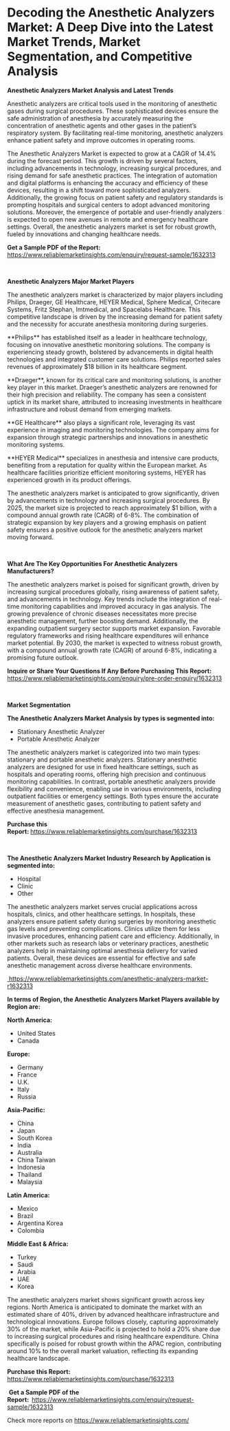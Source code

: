 <p><h1>Decoding the Anesthetic Analyzers Market: A Deep Dive into the Latest Market Trends, Market Segmentation, and Competitive Analysis</h1></p><p><strong>Anesthetic Analyzers Market Analysis and Latest Trends</strong></p>
<p><p>Anesthetic analyzers are critical tools used in the monitoring of anesthetic gases during surgical procedures. These sophisticated devices ensure the safe administration of anesthesia by accurately measuring the concentration of anesthetic agents and other gases in the patient’s respiratory system. By facilitating real-time monitoring, anesthetic analyzers enhance patient safety and improve outcomes in operating rooms.</p><p>The Anesthetic Analyzers Market is expected to grow at a CAGR of 14.4% during the forecast period. This growth is driven by several factors, including advancements in technology, increasing surgical procedures, and rising demand for safe anesthetic practices. The integration of automation and digital platforms is enhancing the accuracy and efficiency of these devices, resulting in a shift toward more sophisticated analyzers. Additionally, the growing focus on patient safety and regulatory standards is prompting hospitals and surgical centers to adopt advanced monitoring solutions. Moreover, the emergence of portable and user-friendly analyzers is expected to open new avenues in remote and emergency healthcare settings. Overall, the anesthetic analyzers market is set for robust growth, fueled by innovations and changing healthcare needs.</p></p>
<p><strong>Get a Sample PDF of the Report:&nbsp;</strong> <a href="https://www.reliablemarketinsights.com/enquiry/request-sample/1632313?utm_campaign=3167&utm_medium=2&utm_source=Github&utm_content=ia&utm_term=29032025&utm_id=anesthetic-analyzers">https://www.reliablemarketinsights.com/enquiry/request-sample/1632313</a></p>
<p>&nbsp;</p>
<p><strong>Anesthetic Analyzers Major Market Players</strong></p>
<p><p>The anesthetic analyzers market is characterized by major players including Philips, Draeger, GE Healthcare, HEYER Medical, Sphere Medical, Critecare Systems, Fritz Stephan, Imtmedical, and Spacelabs Healthcare. This competitive landscape is driven by the increasing demand for patient safety and the necessity for accurate anesthesia monitoring during surgeries.</p><p>**Philips** has established itself as a leader in healthcare technology, focusing on innovative anesthetic monitoring solutions. The company is experiencing steady growth, bolstered by advancements in digital health technologies and integrated customer care solutions. Philips reported sales revenues of approximately $18 billion in its healthcare segment.</p><p>**Draeger**, known for its critical care and monitoring solutions, is another key player in this market. Draeger’s anesthetic analyzers are renowned for their high precision and reliability. The company has seen a consistent uptick in its market share, attributed to increasing investments in healthcare infrastructure and robust demand from emerging markets.</p><p>**GE Healthcare** also plays a significant role, leveraging its vast experience in imaging and monitoring technologies. The company aims for expansion through strategic partnerships and innovations in anesthetic monitoring systems.</p><p>**HEYER Medical** specializes in anesthesia and intensive care products, benefiting from a reputation for quality within the European market. As healthcare facilities prioritize efficient monitoring systems, HEYER has experienced growth in its product offerings.</p><p>The anesthetic analyzers market is anticipated to grow significantly, driven by advancements in technology and increasing surgical procedures. By 2025, the market size is projected to reach approximately $1 billion, with a compound annual growth rate (CAGR) of 6-8%. The combination of strategic expansion by key players and a growing emphasis on patient safety ensures a positive outlook for the anesthetic analyzers market moving forward.</p></p>
<p>&nbsp;</p>
<p><strong>What Are The Key Opportunities For Anesthetic Analyzers Manufacturers?</strong></p>
<p><p>The anesthetic analyzers market is poised for significant growth, driven by increasing surgical procedures globally, rising awareness of patient safety, and advancements in technology. Key trends include the integration of real-time monitoring capabilities and improved accuracy in gas analysis. The growing prevalence of chronic diseases necessitates more precise anesthetic management, further boosting demand. Additionally, the expanding outpatient surgery sector supports market expansion. Favorable regulatory frameworks and rising healthcare expenditures will enhance market potential. By 2030, the market is expected to witness robust growth, with a compound annual growth rate (CAGR) of around 6-8%, indicating a promising future outlook.</p></p>
<p><strong>Inquire or Share Your Questions If Any Before Purchasing This Report:</strong> <a href="https://www.reliablemarketinsights.com/enquiry/pre-order-enquiry/1632313?utm_campaign=3167&utm_medium=2&utm_source=Github&utm_content=ia&utm_term=29032025&utm_id=anesthetic-analyzers">https://www.reliablemarketinsights.com/enquiry/pre-order-enquiry/1632313</a></p>
<p>&nbsp;</p>
<p><strong>Market Segmentation</strong></p>
<p><strong>The Anesthetic Analyzers Market Analysis by types is segmented into:</strong></p>
<p><ul><li>Stationary Anesthetic Analyzer</li><li>Portable Anesthetic Analyzer</li></ul></p>
<p><p>The anesthetic analyzers market is categorized into two main types: stationary and portable anesthetic analyzers. Stationary anesthetic analyzers are designed for use in fixed healthcare settings, such as hospitals and operating rooms, offering high precision and continuous monitoring capabilities. In contrast, portable anesthetic analyzers provide flexibility and convenience, enabling use in various environments, including outpatient facilities or emergency settings. Both types ensure the accurate measurement of anesthetic gases, contributing to patient safety and effective anesthesia management.</p></p>
<p><strong>Purchase this Report:&nbsp;</strong><a href="https://www.reliablemarketinsights.com/purchase/1632313?utm_campaign=3167&utm_medium=2&utm_source=Github&utm_content=ia&utm_term=29032025&utm_id=anesthetic-analyzers">https://www.reliablemarketinsights.com/purchase/1632313</a></p>
<p>&nbsp;</p>
<p><strong>The Anesthetic Analyzers Market Industry Research by Application is segmented into:</strong></p>
<p><ul><li>Hospital</li><li>Clinic</li><li>Other</li></ul></p>
<p><p>The anesthetic analyzers market serves crucial applications across hospitals, clinics, and other healthcare settings. In hospitals, these analyzers ensure patient safety during surgeries by monitoring anesthetic gas levels and preventing complications. Clinics utilize them for less invasive procedures, enhancing patient care and efficiency. Additionally, in other markets such as research labs or veterinary practices, anesthetic analyzers help in maintaining optimal anesthesia delivery for varied patients. Overall, these devices are essential for effective and safe anesthetic management across diverse healthcare environments.</p></p>
<p><a href="https://www.reliablemarketinsights.com/anesthetic-analyzers-market-r1632313?utm_campaign=3167&utm_medium=2&utm_source=Github&utm_content=ia&utm_term=29032025&utm_id=anesthetic-analyzers">&nbsp;https://www.reliablemarketinsights.com/anesthetic-analyzers-market-r1632313</a></p>
<p><strong>In terms of Region, the Anesthetic Analyzers Market Players available by Region are:</strong></p>
<p>
    <p> <strong> North America: </strong>
        <ul>
            <li>United States</li>
            <li>Canada</li>
        </ul>
        </p> 
    <p> <strong> Europe: </strong>
        <ul>
            <li>Germany</li>
            <li>France</li>
            <li>U.K.</li>
            <li>Italy</li>
            <li>Russia</li>
        </ul>
        </p> 
    <p> <strong> Asia-Pacific: </strong>
        <ul>
            <li>China</li>
            <li>Japan</li>
            <li>South Korea</li>
            <li>India</li>
            <li>Australia</li>
            <li>China Taiwan</li>
            <li>Indonesia</li>
            <li>Thailand</li>
            <li>Malaysia</li>
        </ul>
        </p> 
    <p> <strong> Latin America: </strong>
        <ul>
            <li>Mexico</li>
            <li>Brazil</li>
            <li>Argentina Korea</li>
            <li>Colombia</li>
        </ul>
        </p> 
    <p> <strong> Middle East & Africa: </strong>
        <ul>
            <li>Turkey</li>
            <li>Saudi</li>
            <li>Arabia</li>
            <li>UAE</li>
            <li>Korea</li>
        </ul>
    </p>
    </p>
<p><p>The anesthetic analyzers market shows significant growth across key regions. North America is anticipated to dominate the market with an estimated share of 40%, driven by advanced healthcare infrastructure and technological innovations. Europe follows closely, capturing approximately 30% of the market, while Asia-Pacific is projected to hold a 20% share due to increasing surgical procedures and rising healthcare expenditure. China specifically is poised for robust growth within the APAC region, contributing around 10% to the overall market valuation, reflecting its expanding healthcare landscape.</p></p>
<p><strong>Purchase this Report: </strong><a href="https://www.reliablemarketinsights.com/purchase/1632313?utm_campaign=3167&utm_medium=2&utm_source=Github&utm_content=ia&utm_term=29032025&utm_id=anesthetic-analyzers">https://www.reliablemarketinsights.com/purchase/1632313</a></p>
<p>&nbsp;<strong>Get a Sample PDF of the Report:&nbsp;&nbsp;</strong><a href="https://www.reliablemarketinsights.com/enquiry/request-sample/1632313?utm_campaign=3167&utm_medium=2&utm_source=Github&utm_content=ia&utm_term=29032025&utm_id=anesthetic-analyzers">https://www.reliablemarketinsights.com/enquiry/request-sample/1632313</a></p>
<p><strong></strong></p>
<p>Check more reports on <a href="https://www.reliablemarketinsights.com/?utm_campaign=3167&utm_medium=2&utm_source=Github&utm_content=ia&utm_term=29032025&utm_id=anesthetic-analyzers">https://www.reliablemarketinsights.com/</a></p>